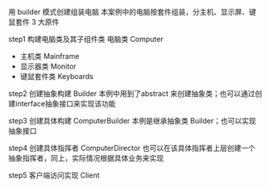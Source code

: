 用 builder 模式创建组装电脑
本案例中的电脑按套件组装，分主机、显示屏、键鼠套件 3 大原件

step1 构建电脑类及其子组件类
电脑类 Computer
  - 主机类  Mainframe
  - 显示器类  Monitor
  - 键鼠套件类  Keyboards 
  
step2 创建抽象构建  Builder
    本例中用到了abstract 来创建抽象类；也可以通过创建interface抽象接口来实现该功能
    
step3 创建具体构建  ComputerBuilder
    本例是继承抽象类 Builder；也可以实现抽象接口
    
step4 创建具体指挥者 ComputerDirector
    也可以在该具体指挥者上层创建一个抽象指挥者，同上，实际情况根据具体业务来实现
    
step5 客户端访问实现 Client
 